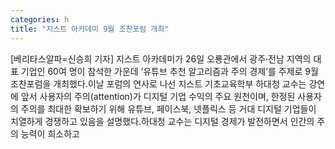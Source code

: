 ```yaml
---
categories: h
title: "지스트 아카데미 9월 조찬포럼 개최"
---
```

[베리타스알파=신승희 기자] 지스트 아카데미가 26일 오룡관에서 광주·전남 지역의 대표 기업인 60여 명이 참석한 가운데 ‘유튜브 추천 알고리즘과 주의 경제’를 주제로 9월 조찬포럼을 개최했다.이날 포럼의 연사로 나선 지스트 기초교육학부 하대청 교수는 강연에 앞서 사용자의 주의(attention)가 디지털 기업 수익의 주요 원천이며, 한정된 사용자의 주의를 최대한 확보하기 위해 유튜브, 페이스북, 넷플릭스 등 거대 디지털 기업들이 치열하게 경쟁하고 있음을 설명했다.하대청 교수는 디지털 경제가 발전하면서 인간의 주의 능력이 희소하고